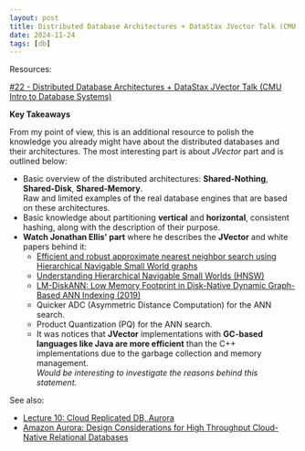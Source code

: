 ```yaml
---
layout: post
title: Distributed Database Architectures + DataStax JVector Talk (CMU Intro to Database Systems)
date: 2024-11-24
tags: [db]
---
```


Resources:

[#22 - Distributed Database Architectures + DataStax JVector Talk (CMU Intro to Database Systems)](https://www.youtube.com/watch?v=o7bjRUcDMx0)

**Key Takeaways**

From my point of view, this is an additional resource to polish the knowledge you already might have
about the distributed databases and their architectures. The most interesting part is about _JVector_ part and
is outlined below:

- Basic overview of the distributed architectures: **Shared-Nothing**, **Shared-Disk**, **Shared-Memory**. \
  Raw and limited examples of the real database engines that are based on these architectures.
- Basic knowledge about partitioning **vertical** and **horizontal**, consistent hashing,
  along with the description of their purpose.
- **Watch Jonathan Ellis' part** where he describes the **JVector** and white papers behind it:
    - [Efficient and robust approximate nearest neighbor search using Hierarchical Navigable Small World graphs](https://arxiv.org/abs/1603.09320)
    - [Understanding Hierarchical Navigable Small Worlds (HNSW)](https://www.datastax.com/guides/hierarchical-navigable-small-worlds)
    - [LM-DiskANN: Low Memory Footprint in Disk-Native Dynamic Graph-Based ANN Indexing (2019)](https://cse.unl.edu/~yu/homepage/publications/paper/2023.LM-DiskANN-Low%20Memory%20Footprint%20in%20Disk-Native%20Dynamic%20Graph-Based%20ANN%20Indexing.pdf)
    - Quicker ADC (Asymmetric Distance Computation) for the ANN search.
    - Product Quantization (PQ) for the ANN search.
    - It was notices that **JVector** implementations with **GC-based languages like Java are more efficient**
      than the C++ implementations due to the garbage collection and memory management. \
      _Would be interesting to investigate the reasons behind this statement._

See also:
- [Lecture 10: Cloud Replicated DB, Aurora](https://www.youtube.com/watch?v=jJSh54J1s5o)
- [Amazon Aurora: Design Considerations for High
  Throughput Cloud-Native Relational Databases](https://pages.cs.wisc.edu/~yxy/cs764-f20/papers/aurora-sigmod-17.pdf)